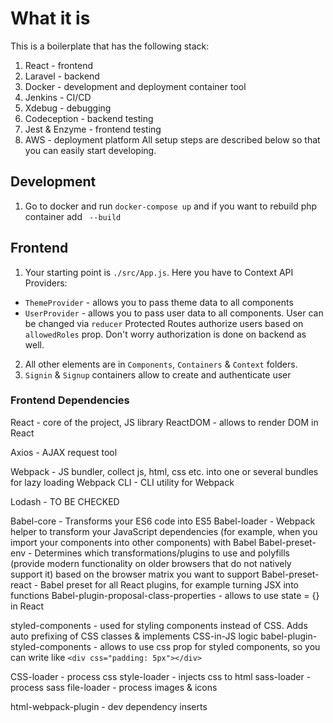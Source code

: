 # What it is
This is a boilerplate that has the following stack:
1. React - frontend
2. Laravel - backend
3. Docker - development and deployment container tool
4. Jenkins - CI/CD
5. Xdebug - debugging
6. Codeception - backend testing
7. Jest & Enzyme - frontend testing
8. AWS - deployment platform
All setup steps are described below so that you can easily start developing.

## Development
1. Go to docker and run `docker-compose up` and if you want to rebuild php container add ` --build`
## Frontend
1. Your starting point is `./src/App.js`. 
Here you have to Context API Providers:
- `ThemeProvider` - allows you to pass theme data to all components
- `UserProvider` - allows you to pass user data to all components. User can be changed via `reducer`
Protected Routes authorize users based on `allowedRoles` prop. Don't worry authorization is done on backend as well.
2. All other elements are in `Components`, `Containers` & `Context` folders.
3. `Signin` & `Signup` containers allow to create and authenticate user

### Frontend Dependencies
React - core of the project, JS library
ReactDOM - allows to render DOM in React

Axios - AJAX request tool

Webpack - JS bundler, collect js, html, css etc. into one or several bundles for lazy loading
Webpack CLI - CLI utility for Webpack

Lodash - TO BE CHECKED

Babel-core - Transforms your ES6 code into ES5
Babel-loader - Webpack helper to transform your JavaScript dependencies (for example, when you import your components into other components) with Babel
Babel-preset-env - Determines which transformations/plugins to use and polyfills (provide modern functionality on older browsers that do not natively support it) based on the browser matrix you want to support
Babel-preset-react - Babel preset for all React plugins, for example turning JSX into functions
Babel-plugin-proposal-class-properties - allows to use state = {} in React

styled-components - used for styling components instead of CSS. Adds auto prefixing of CSS classes & implements CSS-in-JS logic
babel-plugin-styled-components - allows to use css prop for styled components, so you can write like `<div css="padding: 5px"></div>`

CSS-loader - process css
style-loader - injects css to html
sass-loader - process sass
file-loader - process images & icons

html-webpack-plugin - dev dependency inserts <script> to /dist/index.html

jest - testing tools. Jest acts as a **test runner**, **assertion library**, and **mocking library** [![Nice tutorial on Medium](https://medium.com/codeclan/testing-react-with-jest-and-enzyme-20505fec4675)
jest-svg-transformer - allows jest to parse svg
jest-styled-components - allows to test styled components and ignore their auto generated `className`
identity-obj-proxy - allows jest to parse css|styl|less|sass|scss|png|jpg|ttf|woff|woff2
react-test-renderer - for rendering snapshots
enzyme - adds some great additional utility methods for **rendering a component** (or multiple components), **finding elements**, and **interacting with elements**.
enzyme-to-json - provides a better component format for snapshot comparison than Enzyme’s internal component representation. 
snapshotSerializers allows you to minimise code duplication when working with snapshots. 
Without the serializer each time a component is created in a test it must have the enzyme-to-json method .toJson() used individually before it can be passed to Jest’s snapshot matcher, with the serializer you never use it individually.
enzyme-adapter-react-16 - allows Enzyme to work with React
babel-jest - allow jest usage with babel
dotenv - allows to use `.env` to set environment variable. Read here how it should be written in Webpack https://medium.com/@trekinbami/using-environment-variables-in-react-6b0a99d83cf5.
notistack - used for snackbars

# Backend
1. Routes are protected with middleware that is fired when route is used doing checks that are required. 
For example, check that HTTP request contains all required fields.
2. Controller actions are protected by Gates that are registered in `AuthServiceProvider.php`

## Xdebug
1. Find your local IP address with `ipconfig getifaddr en0`
2. Add it to `Dockerfile_dev` `xdebug.remote_host=10.0.1.11`. All the other configurations are already there
3. Remote port should be equal to debug port in IDE (Preferences->Languages & Frameworks->Debug) `xdebug.remote_port`
4. Add this host to `DBGp Proxy` too
5. In the Preferences->PHP select the interpreter from Docker. It will show you all the images, select php.
6. Add the host to `Servers` with ip of the backend. For example, `localhost:8001`
7. Click to Validate and don't forget to use public folder. [Jet Brains comment why it can be unreachable](https://intellij-support.jetbrains.com/hc/en-us/community/posts/360001818099-Validating-debugger-configuration-Specified-URL-is-not-reachable-404-)
8. You can debug though REST API call only direct call in browser, Postman doesn't work

# Testing
[Codeception](https://github.com/codeception/codeception) is used for testing.
1. It has a general configuration file `codeception.yml` & separate file acceptance `acceptance.suite.yml`, 
functional `functional.suite.yml` & unit `unit.suite.yml` tests
2. Acceptance test uses Selenium with Google WebDriver that is run in Docker. It allows to test web application as if
it was a real user, so it is useful for JS SPA. Command to start Selenium `docker run -p 4444:4444 -d selenium/standalone-chrome`
3. To run tests use the following command `docker exec -it docker_php_1 php vendor/bin/codecept run --steps`
4. For testing purpose you should change Axios base url in `.env` to host machine IP as Selenium is in Docker - `10.0.1.11:8001`. 
(!) Currently it is change directly in Axios file.
5. For third party API [donatj\MockWebServer](https://github.com/donatj/mock-webserver) is used and that's why `sockets` extension is install in the container. 
As well as `procps` so that ps command can be used.

Commands:
1. Create test: 
- Unit php vendor/bin/codecept generate:test unit Example
- API `php vendor/bin/codecept generate:cest api CreateUser`

# Jenkins
## Initial setup
(!) Very important to use swap for small AWS instances
`sudo fallocate -l 2G /swapfile && 
sudo chmod 600 /swapfile && 
sudo mkswap /swapfile && 
sudo swapon /swapfile`

https://linuxize.com/post/create-a-linux-swap-file/

1. Install Docker
`apt-get update &&
 apt-get install -y apt-transport-https ca-certificates curl software-properties-common &&
 curl -fsSL https://download.docker.com/linux/ubuntu/gpg | apt-key add - &&
 add-apt-repository "deb [arch=amd64] https://download.docker.com/linux/ubuntu bionic stable" &&
 apt-get update &&
 apt-cache policy docker-ce &&
 apt-get install -y docker-ce`
2. Download docker image `docker pull jenkinsci/blueocean`
3. Put AWS access key to `/home/ubuntu/.aws`
4. Launch container in interactive mode, so you can see admin password and copy it. 
 `-v /var/run/docker.sock:/var/run/docker.sock` is used so you can run Docker inside Docker
 `docker run -p 8080:8080 -p 50000:50000 -v /var/jenkins_home:/var/jenkins_home -v /var/run/docker.sock:/var/run/docker.sock jenkinsci/blueocean`
5. Then run container in detached mode `docker run --name jenkins -d -p 8080:8080 -p 50000:50000 -v /var/jenkins_home:/var/jenkins_home -v /var/run/docker.sock:/var/run/docker.sock -v /home/ubuntu/.aws:/root/.aws jenkinsci/blueocean`.
 Here we put the following volumes:<br />
 - jenkins_home - contains all data about jenkins, so when container is restarted you don't have to set up all over again<br />
 - docker.sock - allows to use docker inside Jenkins container without additional installation
 - .aws - aws access key that is used to authenticate before pushing to ECR
6. Install Python`apk add --no-cache --update python3`
7. Install AWS CLI as non root `pip3 install awscli --upgrade --user`
8. Get AWS Credentials `$(/root/.local/bin/aws ecr get-login --no-include-email --region eu-central-1)`
9. Give rights to `ubuntu` user on remote host for `var/run/docker.sock`
10. Install AWS CLI on remote host
11. Start mysql `docker run -p 3308:3306 --name mysql_vacation -v /db_volume:/var/lib/mysql -e MYSQL_ROOT_PASSWORD=ueXXrisTgqP2I-1TmOYU2myQS1TCeVuVL0xZNOxNbXX= -e MYSQL_DATABASE=database -e MYSQL_USER=user -e MYSQL_PASSWORD=ueOQrisTgqP2I+9TmOYU2myQS1TCeVuVL0xZNOxNb44= -d mysql:5.7`

##How to get AWS CLI key
1. Go to [AWS IAM](https://console.aws.amazon.com/iam/home?#/home)
2. Create a new user and attach rights: 
AmazonEC2FullAccess, SecretsManagerReadWrite, AmazonEC2ContainerRegistryFullAccess, AmazonEC2ContainerRegistryPowerUser
3. Download .csv file
4. Run command `aws configure --profile produser` and enter data from the .csv
5. If you use several AWS profiles follow the [instruction](https://docs.aws.amazon.com/cli/latest/userguide/cli-configure-profiles.html) 


##How to get secret credentials
Description is [here](https://codurance.com/2019/05/30/accessing-and-dumping-jenkins-credentials/)
In sshort:
1. Get the credentials hash with inspector
2. Insert it to `http://52.59.247.1:8080/script` like this `println hudson.util.Secret.decrypt("{AQAAABAAAABANx7Sofv4K/ThU0BIB8oUS0bOtZ0xu9UT6sHdHk9lb18+RYF1kcdMhSJ6uKLBd5UFOWX4KDAkZV7HBD8WGabER+qn9rEDlHqeLwrJO69YsvI=}")` 

## Jenkinsfile
1. Backend build is clear 
2. Frontend contains `--build-arg 'arg=.env.test'` that is passed to the Dockerfile where it is used in `ARG arg ENV env_file=$arg` to replace `.env` files.
3. Test part is more interesting and described in the Jenkinsfile
4. Build backend & frontend. Backend is the same & to front we just push a different `.env`
5. Push image to ECR
a. Get credentials for AWS
b. Apply tag that contains data about the registry
c. Delete image
6. Deploy quite clear
7. Environment variable get data from Jenkins credentials and are inserted into `.env` with `sed` command

# SSL Certificate 
1. Go to [https://my.gogetssl.com/](https://my.gogetssl.com/)
2. Create new certificate
3. Verify via email. The easiest way is to do it via Yandex.
4. Get the SSL certificate from the email and add `.ca` file to the bottom of `.crt`
5. Copy the data to `challengepro_ru.crt`
6. If required generate CSR with key at [https://my.gogetssl.com/](https://my.gogetssl.com/). Cope the CSR and the key to `challengepro_ru.key`

#Install Logstash
1. `apt-get update; 
apt-get install -y curl; 
curl -L -O https://artifacts.elastic.co/downloads/beats/filebeat/filebeat-7.6.2-linux-x86_64.tar.gz;
tar xzvf filebeat-7.6.2-linux-x86_64.tar.gz`
# TODO
1. Remove `db_volume` from the repository and find a way to set up test db in another way
2. Rewrite with state pattern `getText(Request $request): string`
3. Apply queue for sending photos
5. Change RDS security group so it is not accessible from outside
6. Setup debugger to work during tests
7. Replace env check with mock `getPhotoByDestination`
8. Add linter

